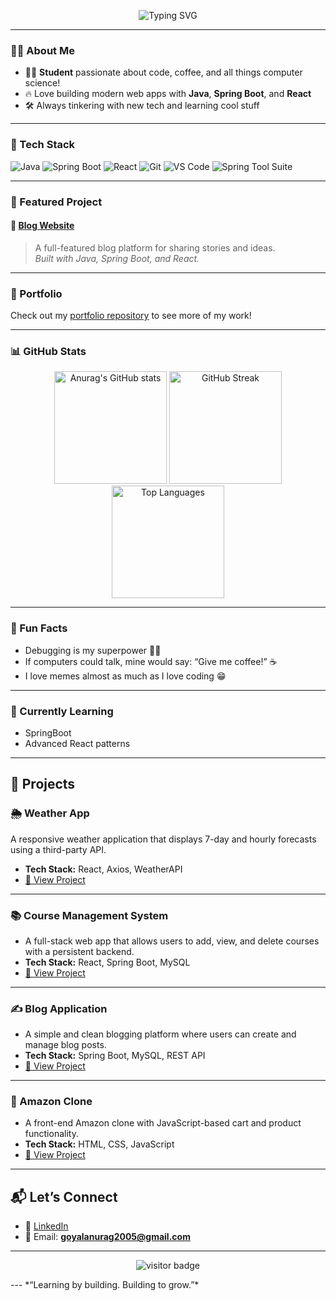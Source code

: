 <!-- Banner or fun ASCII art -->
<p align="center">
  <img src="https://readme-typing-svg.demolab.com?font=Fira+Code&duration=2000&pause=1000&color=2ECC71&vCenter=true&multiline=true&width=700&height=80&lines=Hi+there%2C+I'm+Anurag+%F0%9F%91%8B;Java+%7C+Spring+Boot+%7C+React+Enthusiast" alt="Typing SVG" />
</p>

---

### 👨‍💻 About Me

- 🧑‍🎓 **Student** passionate about code, coffee, and all things computer science!
- 🔥 Love building modern web apps with **Java**, **Spring Boot**, and **React**
- 🛠️ Always tinkering with new tech and learning cool stuff

---

### 🚀 Tech Stack

![Java](https://img.shields.io/badge/Java-ED8B00?style=for-the-badge&logo=java&logoColor=white)
![Spring Boot](https://img.shields.io/badge/Spring_Boot-6DB33F?style=for-the-badge&logo=spring-boot&logoColor=white)
![React](https://img.shields.io/badge/React-20232A?style=for-the-badge&logo=react&logoColor=61DAFB)
![Git](https://img.shields.io/badge/Git-F05032?style=for-the-badge&logo=git&logoColor=white)
![VS Code](https://img.shields.io/badge/VS_Code-007ACC?style=for-the-badge&logo=visual-studio-code&logoColor=white)
![Spring Tool Suite](https://img.shields.io/badge/STS-6DB33F?style=for-the-badge&logo=spring&logoColor=white)

---

### 🌟 Featured Project

#### 📝 [Blog Website](#)
> A full-featured blog platform for sharing stories and ideas.  
> *Built with Java, Spring Boot, and React.*

---

### 📂 Portfolio

Check out my [portfolio repository](https://github.com/Anurag20075/Portfolio) to see more of my work!

---

### 📊 GitHub Stats

<p align="center">
  <img src="https://github-readme-stats.vercel.app/api?username=Anurag20075&show_icons=true&theme=radical" alt="Anurag's GitHub stats" height="180"/>
  <img src="https://github-readme-streak-stats.herokuapp.com?user=Anurag20075&theme=radical&hide_border=true" alt="GitHub Streak" height="180"/>
  <img src="https://github-readme-stats.vercel.app/api/top-langs/?username=Anurag20075&layout=compact&theme=radical" alt="Top Languages" height="180"/>
</p>

---

### 🤖 Fun Facts

- Debugging is my superpower 🦸‍♂️
- If computers could talk, mine would say: “Give me coffee!” ☕
- I love memes almost as much as I love coding 😁

---

### 🌱 Currently Learning

- SpringBoot
- Advanced React patterns
---

## 🚀 Projects

### 🌦️ Weather App

A responsive weather application that displays 7-day and hourly forecasts using a third-party API.
* **Tech Stack:** React, Axios, WeatherAPI
* [🔗 View Project](https://github.com/Anurag20075/Weather-Web)

---

### 📚 Course Management System

* A full-stack web app that allows users to add, view, and delete courses with a persistent backend.
* **Tech Stack:** React, Spring Boot, MySQL
* [🔗 View Project](https://github.com/Anurag20075/Course-App)

---

### ✍️ Blog Application

* A simple and clean blogging platform where users can create and manage blog posts.
* **Tech Stack:** Spring Boot, MySQL, REST API
* [🔗 View Project](https://github.com/Anurag20075/Blog_Project)

---

### 🛒 Amazon Clone

* A front-end Amazon clone with JavaScript-based cart and product functionality.
* **Tech Stack:** HTML, CSS, JavaScript
* [🔗 View Project](https://github.com/Anurag20075/Amazon-Clone)

---

## 📬 Let’s Connect

* 🔗 [LinkedIn](https://www.linkedin.com/in/anurag-goyal-05929b317/)
* 📧 Email: **[goyalanurag2005@gmail.com](mailto:goyalanurag2005@gmail.com)**

---
<p align="center">
  <img src="https://komarev.com/ghpvc/?username=Anurag20075&style=for-the-badge&color=2ecc71" alt="visitor badge"/>
</p>
---
*“Learning by building. Building to grow.”*

